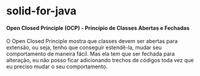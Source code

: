 # solid-for-java

#### Open Closed Principle (OCP) -  Princípio de Classes Abertas e Fechadas ####

O Open Closed Principle mostra que classes devem ser abertas para extensão, ou seja, tenho que conseguir estendê-la, mudar seu comportamento de maneira fácil. Mas ela tem que ser fechada para alteração, eu não posso ficar adicionando trechos de códigos toda vez que eu preciso mudar o seu comportamento.
